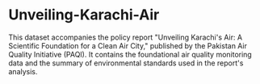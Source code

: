 # Unveiling-Karachi-Air
This dataset accompanies the policy report "Unveiling Karachi's Air: A Scientific Foundation for a Clean Air City," published by the Pakistan Air Quality Initiative (PAQI). It contains the foundational air quality monitoring data and the summary of environmental standards used in the report's analysis.
